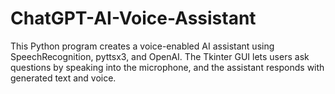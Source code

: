 # ChatGPT-AI-Voice-Assistant
This Python program creates a voice-enabled AI assistant using SpeechRecognition, pyttsx3, and OpenAI. The Tkinter GUI lets users ask questions by speaking into the microphone, and the assistant responds with generated text and voice.
